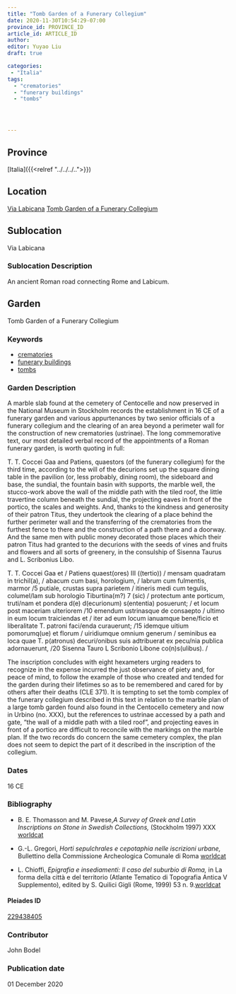 ```yaml
---
title: "Tomb Garden of a Funerary Collegium"
date: 2020-11-30T10:54:29-07:00
province_id: PROVINCE_ID
article_id: ARTICLE_ID
author:
editor: Yuyao Liu
draft: true

categories:
 - "Italia"
tags:
  - "crematories"
  - "funerary buildings"
  - "tombs"




---
```


## Province
[Italia]({{<relref "../../../..">}})

## Location
[Via Labicana](https://pleiades.stoa.org/places/74935822)
[Tomb Garden of a Funerary Collegium](https://pleiades.stoa.org/places/229438405)

<!--### Location Description-->

<!-- LEAVE THIS BLANK FOR NOW -->

## Sublocation
Via Labicana

### Sublocation Description
An ancient Roman road connecting Rome and Labicum.


## Garden
Tomb Garden of a Funerary Collegium

### Keywords
- [crematories](http://vocab.getty.edu/page/aat/300005871)
- [funerary buildings](http://vocab.getty.edu/page/aat/300005866)
- [tombs](http://vocab.getty.edu/page/aat/300005926)


### Garden Description

A marble slab found at the cemetery of Centocelle and now preserved in the National Museum in Stockholm records the establishment in 16 CE of a funerary garden and various appurtenances by two senior officials of a funerary collegium and the clearing of an area beyond a perimeter wall for the construction of new crematories (ustrinae). The long  commemorative text, our most detailed verbal record of the appointments of a Roman funerary garden, is worth quoting in full:

T. T. Coccei Gaa and Patiens, quaestors (of the funerary collegium) for the third time, according to the will of the decurions set up  the square dining table in the pavilion (or, less probably, dining room), the sideboard and base, the sundial, the fountain basin with supports, the marble well, the stucco-work above the wall of the middle path with the tiled roof, the little travertine column beneath the sundial, the projecting eaves in front of the portico, the scales and weights. And, thanks to the kindness and generosity of their patron Titus, they undertook the clearing of a place  behind the further perimeter wall and the transferring of the crematories from the furthest fence to there and the construction of a path there and a doorway. And the same men with public money decorated those places which their patron Titus had granted to the decurions with the seeds of vines and fruits and flowers and all sorts of greenery, in the consulship of Sisenna Taurus and L. Scribonius Libo.

T. T. Coccei Gaa et  / Patiens quaest(ores) III ((tertio))  / mensam quadratam in trichil(a), / abacum cum basi, horologium, / labrum cum fulmentis, marmor  /5 putiale, crustas supra parietem / itineris medi cum tegulis, columel/lam sub horologio Tiburtina(m?) 7 (sic)  / protectum ante porticum, truti/nam et pondera d(e) d(ecurionum) s(ententia) posuerunt;  / et locum post maceriam ulteriorem /10 emendum ustrinasque de consaepto  / ultimo in eum locum traiciendas et  / iter ad eum locum ianuamque bene/ficio et liberalitate T. patroni faci/enda curauerunt;  /15 idemque uitium pomorumq(ue) et florum / uiridiumque omnium generum  / seminibus ea loca quae T. p(atronus) decuri/onibus suis adtribuerat ex pecu/nia publica adornauerunt,  /20 Sisenna Tauro L Scribonio Libone co(n)s(ulibus). /  

The inscription concludes with eight hexameters urging readers to recognize in the expense incurred the just observance of piety and, for peace of mind, to follow the example of those who created and tended for the garden during their lifetimes so as to be remembered and cared for by others after their deaths (CLE 371). It is tempting to set the tomb complex of the funerary collegium described in this text in relation to the marble plan of a large tomb garden found also found in the Centocello cemetery and now in Urbino (no. XXX), but the references to ustrinae accessed by a path and gate, “the wall of a middle path with a tiled roof”, and projecting eaves in front of a portico are difficult to reconcile with the markings on the marble plan. If the two records do concern the same cemetery complex, the plan does not seem to depict the part of it described in the inscription of the collegium.




### Dates
16 CE

### Bibliography
- B. E. Thomasson and M. Pavese,*A Survey of Greek and Latin Inscriptions on Stone in Swedish Collections,* (Stockholm 1997) XXX [worldcat](http://www.worldcat.org/oclc/898968143)

- G.-L. Gregori, *Horti sepulchrales e cepotaphia nelle iscrizioni urbane,* Bullettino della Commissione Archeologica Comunale di Roma [worldcat](http://www.worldcat.org/oclc/886794800)

- L. Chioffi, *Epigrafia e insediamenti: Il caso del suburbio di Roma,* in  La forma della città e del territorio (Atlante Tematico di Topografia Antica V Supplemento), edited by S. Quilici Gigli (Rome, 1999) 53 n. 9.[worldcat](http://www.worldcat.org/oclc/43384208)











<!--#### Periodo ID-->

<!-- [PERIODO_ID](https://pleiades.stoa.org/places/PLEIADES_ID) -->

#### Pleiades ID

[229438405](https://pleiades.stoa.org/places/229438405)



### Contributor
John Bodel


### Publication date

01 December 2020
<!--### Related articles-->

<!-- Links to other related articles. Leave blank for now -->
